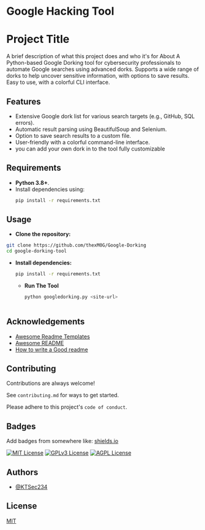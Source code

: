 # Google Hacking Tool


# Project Title

A brief description of what this project does and who it's for
About
A Python-based Google Dorking tool for cybersecurity professionals to automate Google searches using advanced dorks. Supports a wide range of dorks to help uncover sensitive information, with options to save results. Easy to use, with a colorful CLI interface.

## Features
- Extensive Google dork list for various search targets (e.g., GitHub, SQL errors).
- Automatic result parsing using BeautifulSoup and Selenium.
- Option to save search results to a custom file.
- User-friendly with a colorful command-line interface.
- you can add your own dork in to the tool fully customizable
## Requirements
- **Python 3.8+**.
- Install dependencies using:
  ```bash
  pip install -r requirements.txt

## Usage
- **Clone the repository:**
```bash
git clone https://github.com/thexM0G/Google-Dorking
cd google-dorking-tool
```

- **Install dependencies:**
  ```bash
  pip install -r requirements.txt
  ```

  - **Run The Tool**
    ```bash
    python googledorking.py <site-url>
 
## Acknowledgements

 - [Awesome Readme Templates](https://awesomeopensource.com/project/elangosundar/awesome-README-templates)
 - [Awesome README](https://github.com/matiassingers/awesome-readme)
 - [How to write a Good readme](https://bulldogjob.com/news/449-how-to-write-a-good-readme-for-your-github-project)


## Contributing

Contributions are always welcome!

See `contributing.md` for ways to get started.

Please adhere to this project's `code of conduct`.

## Badges

Add badges from somewhere like: [shields.io](https://shields.io/)

[![MIT License](https://img.shields.io/badge/License-MIT-green.svg)](https://choosealicense.com/licenses/mit/)
[![GPLv3 License](https://img.shields.io/badge/License-GPL%20v3-yellow.svg)](https://opensource.org/licenses/)
[![AGPL License](https://img.shields.io/badge/license-AGPL-blue.svg)](http://www.gnu.org/licenses/agpl-3.0)
## Authors

- [@KTSec234](https://github.com/KTSec234)

## License

[MIT](https://choosealicense.com/licenses/mit/)


